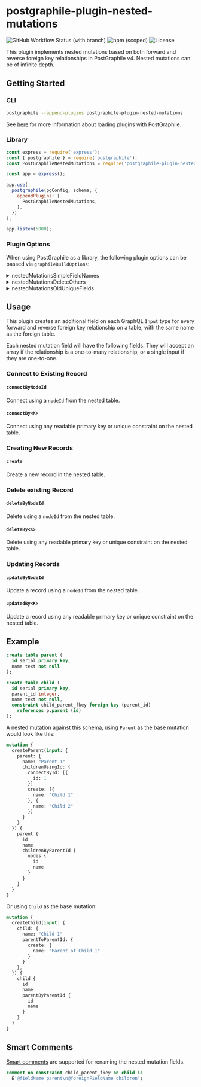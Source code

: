 # postgraphile-plugin-nested-mutations

![GitHub Workflow Status (with branch)](https://img.shields.io/github/actions/workflow/status/brooklyn-labs/postgraphile-plugin-nested-mutations/ci.yml?branch=master&label=Build)
![npm (scoped)](https://img.shields.io/npm/v/brooklyn-labs/postgraphile-plugin-nested-mutations?label=NPM)
![License](https://img.shields.io/github/license/brooklyn-labs/postgraphile-plugin-nested-mutations?label=License)

This plugin implements nested mutations based on both forward and reverse foreign
key relationships in PostGraphile v4.  Nested mutations can be of infinite depth.

## Getting Started

### CLI

``` bash
postgraphile --append-plugins postgraphile-plugin-nested-mutations
```

See [here](https://www.graphile.org/postgraphile/extending/#loading-additional-plugins) for
more information about loading plugins with PostGraphile.

### Library

``` js
const express = require('express');
const { postgraphile } = require('postgraphile');
const PostGraphileNestedMutations = require('postgraphile-plugin-nested-mutations');

const app = express();

app.use(
  postgraphile(pgConfig, schema, {
    appendPlugins: [
      PostGraphileNestedMutations,
    ],
  })
);

app.listen(5000);
```

### Plugin Options

When using PostGraphile as a library, the following plugin options can be passed 
via `graphileBuildOptions`:

<details>

<summary>nestedMutationsSimpleFieldNames</summary>

Use simple field names for nested mutations.  Instead of names suffixed with
`tableBy<Key>` and `tableUsing<Key>`, tables with a single foreign key relationship 
between them will have their nested relation fields named `table`.  Defaults to
`false`.

```js
postgraphile(pgConfig, schema, {
  graphileBuildOptions: {
    nestedMutationsSimpleFieldNames: true,
  }
});
```
</details>

<details>

<summary>nestedMutationsDeleteOthers</summary>

Controls whether the `deleteOthers` field is available on nested mutations.  Defaults
to `true`.

```js
postgraphile(pgConfig, schema, {
  graphileBuildOptions: {
    nestedMutationsDeleteOthers: false,
  }
});
```
</details>

<details>

<summary>nestedMutationsOldUniqueFields</summary>

If enabled, plural names for one-to-one relations will be used.  For backwards
compatibility.  Defaults to `false`.

```js
postgraphile(pgConfig, schema, {
  graphileBuildOptions: {
    nestedMutationsOldUniqueFields: false,
  }
});
```

</details>

## Usage

This plugin creates an additional field on each GraphQL `Input` type for every forward
and reverse foreign key relationship on a table, with the same name as the foreign table.

Each nested mutation field will have the following fields. They will accept an array if
the relationship is a one-to-many relationship, or a single input if they are one-to-one.

### Connect to Existing Record
#### `connectByNodeId`
Connect using a `nodeId` from the nested table.

#### `connectBy<K>`
Connect using any readable primary key or unique constraint on the nested table.

### Creating New Records
#### `create`
Create a new record in the nested table.

### Delete existing Record
#### `deleteByNodeId`
Delete using a `nodeId` from the nested table.

#### `deleteBy<K>`
Delete using any readable primary key or unique constraint on the nested table.

### Updating Records
#### `updateByNodeId`
Update a record using a `nodeId` from the nested table.

#### `updatedBy<K>`
Update a record using any readable primary key or unique constraint on the nested table.

## Example

```sql
create table parent (
  id serial primary key,
  name text not null
);

create table child (
  id serial primary key,
  parent_id integer,
  name text not null,
  constraint child_parent_fkey foreign key (parent_id)
    references p.parent (id)
);
```

A nested mutation against this schema, using `Parent` as the base mutation
would look like this:

``` graphql
mutation {
  createParent(input: {
    parent: {
      name: "Parent 1"
      childrenUsingId: {
        connectById: [{
          id: 1
        }]
        create: [{
          name: "Child 1"
        }, {
          name: "Child 2"
        }]
      }
    }
  }) {
    parent {
      id
      name
      childrenByParentId {
        nodes {
          id
          name
        }
      }
    }
  }
}
```

Or using `Child` as the base mutation:

``` graphql
mutation {
  createChild(input: {
    child: {
      name: "Child 1"
      parentToParentId: {
        create: {
          name: "Parent of Child 1"
        }
      }
    },
  }) {
    child {
      id
      name
      parentByParentId {
        id
        name
      }
    }
  }
}
```

## Smart Comments

[Smart comments](https://www.graphile.org/postgraphile/smart-comments/) are supported for 
renaming the nested mutation fields.

```sql
comment on constraint child_parent_fkey on child is
  E'@fieldName parent\n@foreignFieldName children';
```
